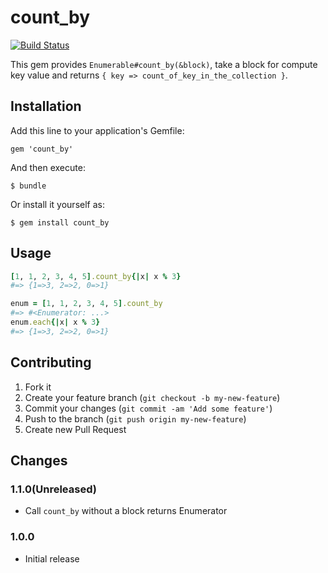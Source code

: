 # count_by

[![Build Status](https://travis-ci.org/todesking/ruby-count_by.png?branch=master)](https://travis-ci.org/todesking/ruby-count_by)

This gem provides `Enumerable#count_by(&block)`, take a block for compute key value and returns `{ key => count_of_key_in_the_collection }`.


## Installation

Add this line to your application's Gemfile:

    gem 'count_by'

And then execute:

    $ bundle

Or install it yourself as:

    $ gem install count_by

## Usage

```ruby
[1, 1, 2, 3, 4, 5].count_by{|x| x % 3}
#=> {1=>3, 2=>2, 0=>1}

enum = [1, 1, 2, 3, 4, 5].count_by
#=> #<Enumerator: ...>
enum.each{|x| x % 3}
#=> {1=>3, 2=>2, 0=>1}
```

## Contributing

1. Fork it
2. Create your feature branch (`git checkout -b my-new-feature`)
3. Commit your changes (`git commit -am 'Add some feature'`)
4. Push to the branch (`git push origin my-new-feature`)
5. Create new Pull Request

## Changes

### 1.1.0(Unreleased)

* Call `count_by` without a block returns Enumerator

### 1.0.0

* Initial release
